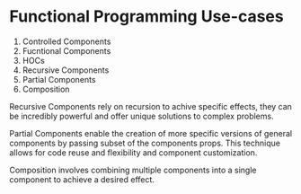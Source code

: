 # Functional Programming Use-cases

1. Controlled Components
2. Fucntional Components
3. HOCs
4. Recursive Components
5. Partial Components
6. Composition

Recursive Components rely on recursion to achive specific effects, they can be incredibly powerful and offer unique solutions to complex problems.

Partial Components enable the creation of more specific versions of general components by passing subset of the components props. This technique allows for code reuse and flexibility and component customization.

Composition involves combining multiple components into a single component to achieve a desired effect.
